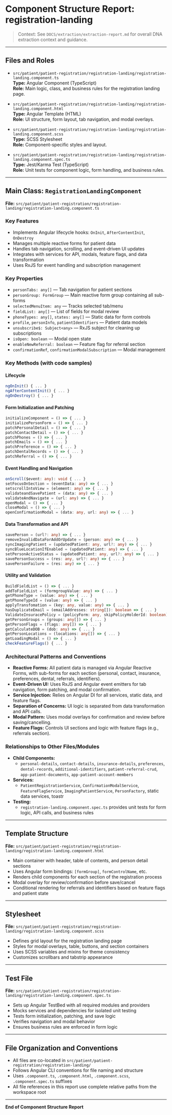 # Component Structure Report: registration-landing

> Context: See `DOCS/extraction/extraction-report.md` for overall DNA extraction context and guidance.

---

## Files and Roles

- `src/patient/patient-registration/registration-landing/registration-landing.component.ts`  
  **Type:** Angular Component (TypeScript)  
  **Role:** Main logic, class, and business rules for the registration landing page.

- `src/patient/patient-registration/registration-landing/registration-landing.component.html`  
  **Type:** Angular Template (HTML)  
  **Role:** UI structure, form layout, tab navigation, and modal overlays.

- `src/patient/patient-registration/registration-landing/registration-landing.component.scss`  
  **Type:** SCSS Stylesheet  
  **Role:** Component-specific styles and layout.

- `src/patient/patient-registration/registration-landing/registration-landing.component.spec.ts`  
  **Type:** Jest/Karma Test (TypeScript)  
  **Role:** Unit tests for component logic, form handling, and business rules.

---

## Main Class: `RegistrationLandingComponent`

**File:** `src/patient/patient-registration/registration-landing/registration-landing.component.ts`

### Key Features

- Implements Angular lifecycle hooks: `OnInit`, `AfterContentInit`, `OnDestroy`
- Manages multiple reactive forms for patient data
- Handles tab navigation, scrolling, and event-driven UI updates
- Integrates with services for API, modals, feature flags, and data transformation
- Uses RxJS for event handling and subscription management

### Key Properties

- `personTabs: any[]` — Tab navigation for patient sections
- `personGroup: FormGroup` — Main reactive form group containing all sub-forms
- `selectedMenuItem: any` — Tracks selected tab/menu
- `fieldList: any[]` — List of fields for modal review
- `phoneTypes: any[]`, `states: any[]` — Static data for form controls
- `profile`, `personInfo`, `patientIdentifiers` — Patient data models
- `unsubscribe$: Subject<any>` — RxJS subject for cleaning up subscriptions
- `isOpen: boolean` — Modal open state
- `enableNewReferral: boolean` — Feature flag for referral section
- `confirmationRef`, `confirmationModalSubscription` — Modal management

### Key Methods (with code samples)

#### Lifecycle

```typescript
ngOnInit() { ... }
ngAfterContentInit() { ... }
ngOnDestroy() { ... }
```

#### Form Initialization and Patching

```typescript
initializeComponent = () => { ... }
initializePersonForm = () => { ... }
patchPersonalDetail = () => { ... }
patchContactDetail = () => { ... }
patchPhones = () => { ... }
patchEmails = () => { ... }
patchPreference = () => { ... }
patchDentalRecords = () => { ... }
patchReferral = () => { ... }
```

#### Event Handling and Navigation

```typescript
onScroll($event: any): void { ... }
setFocusOnSection = (eventData: any) => { ... }
setscrollIntoView = (element: any) => { ... }
validateandSavePatient = (data: any) => { ... }
validateAndNavigate = (url: any) => { ... }
openModal = () => { ... }
closeModal = () => { ... }
openConfirmationModal = (data: any, url: any) => { ... }
```

#### Data Transformation and API

```typescript
savePerson = (url?: any) => { ... }
removeInvalidDataForAddOrUpdate = (person: any) => { ... }
syncImagingPatient = (updatedPatient: any, url?: any) => { ... }
syncBlueLocationIfEnabled = (updatedPatient: any) => { ... }
setPersonActiveStatus = (updatedPatient: any, url?: any) => { ... }
savePersonSuccess = (res: any, url?: any) => { ... }
savePersonFailure = (res: any) => { ... }
```

#### Utility and Validation

```typescript
BuildFieldList = () => { ... }
addToFieldList = (formgroupValue: any) => { ... }
getPhoneType = (value: any) => { ... }
getPhoneTypeId = (value: any) => { ... }
applyTransfomation = (key: any, value: any) => { ... }
hasDuplicateEmail = (emailAddresses: string[]): boolean => { ... }
ValidateInsuracePolicy = (policyForm: any, skipPolicyHolderId: boolean) => { ... }
getPersonGroups = (groups: any[]) => { ... }
getPersonFlags = (flags: any[]) => { ... }
getCalculateDOB = (dob: any) => { ... }
getPersonLocations = (locations: any[]) => { ... }
getLoadingModal = () => { ... }
checkFeatureFlags() { ... }
```

### Architectural Patterns and Conventions

- **Reactive Forms:** All patient data is managed via Angular Reactive Forms, with sub-forms for each section (personal, contact, insurance, preferences, dental, referrals, identifiers).
- **Event-Driven UI:** Uses RxJS and Angular event emitters for tab navigation, form patching, and modal confirmation.
- **Service Injection:** Relies on Angular DI for all services, static data, and feature flags.
- **Separation of Concerns:** UI logic is separated from data transformation and API calls.
- **Modal Pattern:** Uses modal overlays for confirmation and review before saving/cancelling.
- **Feature Flags:** Controls UI sections and logic with feature flags (e.g., referrals section).

### Relationships to Other Files/Modules

- **Child Components:**
  - `personal-details`, `contact-details`, `insurance-details`, `preferences`, `dental-records`, `additional-identifiers`, `patient-referral-crud`, `app-patient-documents`, `app-patient-account-members`
- **Services:**
  - `PatientRegistrationService`, `ConfirmationModalService`, `FeatureFlagService`, `ImagingPatientService`, `PersonFactory`, static data services, toastr
- **Testing:**
  - `registration-landing.component.spec.ts` provides unit tests for form logic, API calls, and business rules

---

## Template Structure

**File:** `src/patient/patient-registration/registration-landing/registration-landing.component.html`

- Main container with header, table of contents, and person detail sections
- Uses Angular form bindings: `[formGroup]`, `formControlName`, etc.
- Renders child components for each section of the registration process
- Modal overlay for review/confirmation before save/cancel
- Conditional rendering for referrals and identifiers based on feature flags and patient state

---

## Stylesheet

**File:** `src/patient/patient-registration/registration-landing/registration-landing.component.scss`

- Defines grid layout for the registration landing page
- Styles for modal overlays, table, buttons, and section containers
- Uses SCSS variables and mixins for theme consistency
- Customizes scrollbars and tabstrip appearance

---

## Test File

**File:** `src/patient/patient-registration/registration-landing/registration-landing.component.spec.ts`

- Sets up Angular TestBed with all required modules and providers
- Mocks services and dependencies for isolated unit testing
- Tests form initialization, patching, and save logic
- Verifies navigation and modal behavior
- Ensures business rules are enforced in form logic

---

## File Organization and Conventions

- All files are co-located in `src/patient/patient-registration/registration-landing/`
- Follows Angular CLI conventions for file naming and structure
- Uses `.component.ts`, `.component.html`, `.component.scss`, `.component.spec.ts` suffixes
- All file references in this report use complete relative paths from the workspace root

---

**End of Component Structure Report**
